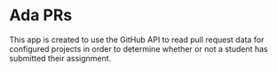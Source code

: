# Ada PRs

This app is created to use the GitHub API to read pull request data for configured projects in order to determine whether or not a student has submitted their assignment. 
